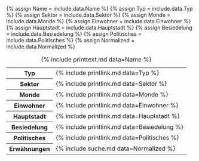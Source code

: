 {% assign Name = include.data.Name %}
{% assign Typ = include.data.Typ %}
{% assign Sektor = include.data.Sektor %}
{% assign Monde = include.data.Monde %}
{% assign Einwohner = include.data.Einwohner %}
{% assign Hauptstadt = include.data.Hauptstadt %}
{% assign Besiedelung = include.data.Besiedelung %}
{% assign Politisches = include.data.Politisches %}
{% assign Normalized = include.data.Normalized %}
<table>
    <caption>{% include printtext.md data=Name %}</caption>
    <tbody>
        <tr><th>Typ</th><td>{% include printlink.md data=Typ %}</td></tr>
        <tr><th>Sektor</th><td>{% include printlink.md data=Sektor %}</td></tr>
        <tr><th>Monde</th><td>{% include printlink.md data=Monde %}</td></tr>
        <tr><th>Einwohner</th><td>{% include printlink.md data=Einwohner %}</td></tr>
        <tr><th>Hauptstadt</th><td>{% include printlink.md data=Hauptstadt %}</td></tr>
        <tr><th>Besiedelung</th><td>{% include printlink.md data=Besiedelung %}</td></tr>
        <tr><th>Politisches</th><td>{% include printlink.md data=Politisches %}</td></tr>
        <tr><th>Erwähnungen</th><td>{% include suche.md data=Normalized %}</td></tr>
    </tbody>
</table>
